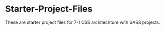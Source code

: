 # Starter-Project-Files

These are starter project files for 7-1 CSS architechture with SASS projects.
